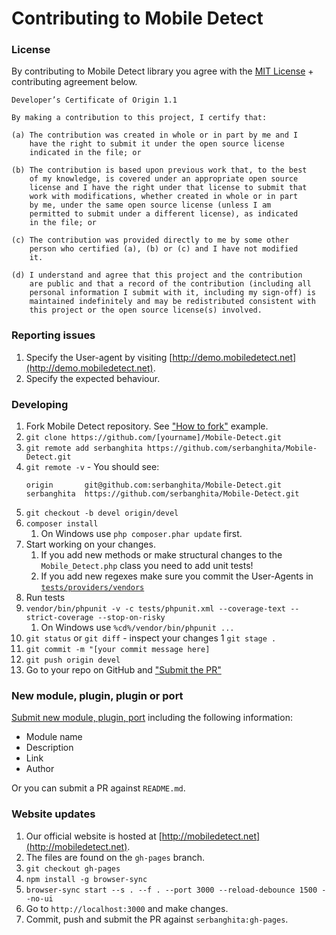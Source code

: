 # Contributing to Mobile Detect

### License

By contributing to Mobile Detect library you agree with the [MIT License](../LICENSE) + contributing agreement below.

```
Developer’s Certificate of Origin 1.1

By making a contribution to this project, I certify that:

(a) The contribution was created in whole or in part by me and I
    have the right to submit it under the open source license
    indicated in the file; or

(b) The contribution is based upon previous work that, to the best
    of my knowledge, is covered under an appropriate open source
    license and I have the right under that license to submit that
    work with modifications, whether created in whole or in part
    by me, under the same open source license (unless I am
    permitted to submit under a different license), as indicated
    in the file; or

(c) The contribution was provided directly to me by some other
    person who certified (a), (b) or (c) and I have not modified
    it.

(d) I understand and agree that this project and the contribution
    are public and that a record of the contribution (including all
    personal information I submit with it, including my sign-off) is
    maintained indefinitely and may be redistributed consistent with
    this project or the open source license(s) involved.
```

### Reporting issues

1. Specify the User-agent by visiting [http://demo.mobiledetect.net](http://demo.mobiledetect.net).
2. Specify the expected behaviour.

### Developing

1. Fork Mobile Detect repository. See ["How to fork"](https://help.github.com/articles/fork-a-repo/#fork-an-example-repository) example.
2. `git clone https://github.com/[yourname]/Mobile-Detect.git`
3. `git remote add serbanghita https://github.com/serbanghita/Mobile-Detect.git`
4. `git remote -v` - You should see:
    ```
    origin       git@github.com:serbanghita/Mobile-Detect.git
    serbanghita  https://github.com/serbanghita/Mobile-Detect.git
    ```
5. `git checkout -b devel origin/devel`
6. `composer install`
   1. On Windows use `php composer.phar update` first.
7. Start working on your changes.
    1. If you add new methods or make structural changes to the `Mobile_Detect.php` class
    you need to add unit tests!
    2. If you add new regexes make sure you commit the User-Agents in [`tests/providers/vendors`](https://github.com/serbanghita/Mobile-Detect/tree/master/tests/providers/vendors)
8. Run tests 
9. `vendor/bin/phpunit -v -c tests/phpunit.xml --coverage-text --strict-coverage --stop-on-risky`
   1. On Windows use `%cd%/vendor/bin/phpunit ...`
10. `git status` or `git diff` - inspect your changes
1  `git stage .`
11. `git commit -m "[your commit message here]`
12. `git push origin devel`
13. Go to your repo on GitHub and ["Submit the PR"](https://help.github.com/articles/about-pull-requests/)

### New module, plugin, plugin or port

[Submit new module, plugin, port](issues/new?title=New%203rd%20party%20module&body=Name,%20Link%20and%20Description%20of%20the%20module.)
 including the following information:
* Module name
* Description
* Link
* Author

Or you can submit a PR against `README.md`.

### Website updates

1. Our official website is hosted at [http://mobiledetect.net](http://mobiledetect.net).
2. The files are found on the `gh-pages` branch.
3. `git checkout gh-pages`
4. `npm install -g browser-sync`
5. `browser-sync start --s . --f . --port 3000 --reload-debounce 1500 --no-ui`
6. Go to `http://localhost:3000` and make changes.
7. Commit, push and submit the PR against `serbanghita:gh-pages`.

